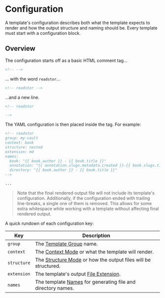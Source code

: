# Configuration

A template's configuration describes both what the template expects to render and how the output
structure and naming should be. Every template must start with a configuration block.

## Overview

The configuration starts off as a basic HTML comment tag...

```markdown
<!-- -->
```

... with the word `readstor`...

```markdown
<!-- readstor -->
```

...and a new line.

```markdown
<!-- readstor

-->
```

The YAML configuration is then placed inside the tag. For example:

```markdown
<!-- readstor
group: my-vault
context: book
structure: nested
extension: md
names:
  book: "{{ book.author }} - {{ book.title }}"
  annotation: "{{ annotation.slugs.metadata.created }}-{{ book.slugs.title }}"
  directory: "{{ book.author }} - {{ book.title }}"
-->

...
```

> <i class="fa fa-exclamation-circle"></i> Note that the final rendered output file will not include
> its template's configuration. Additionally, if the configuration ended with trailing line-breaks,
> a single one of them is removed. This allows for some extra whitespace while working with a
> template without affecting final rendered output.

A quick rundown of each configuration key:

| Key         | Description                                                                       |
| ----------- | --------------------------------------------------------------------------------- |
| `group`     | The [Template Group][template-groups] name.                                       |
| `context`   | The [Context Mode][context-modes] or what the template will render.               |
| `structure` | The [Structure Mode][structure-modes] or how the output files will be structured. |
| `extension` | The template's output [File Extension][file-extensions].                          |
| `names`     | The template [Names][names] for generating file and directory names.              |

[context-modes]: ../configuration/context-modes.md
[file-extensions]: ../configuration/file-extensions.md
[names]: ../configuration/names.md
[structure-modes]: ../configuration/structure-modes.md
[template-groups]: ../configuration/template-groups.md

